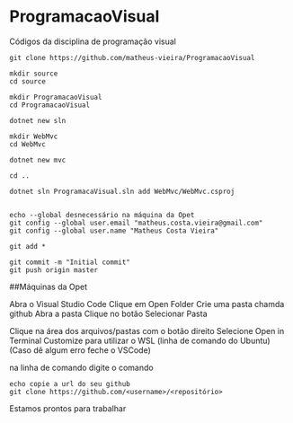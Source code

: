 # ProgramacaoVisual

Códigos da disciplina de programação visual

```
git clone https://github.com/matheus-vieira/ProgramacaoVisual

mkdir source
cd source

mkdir ProgramacaoVisual
cd ProgramacaoVisual

dotnet new sln

mkdir WebMvc
cd WebMvc

dotnet new mvc

cd ..

dotnet sln ProgramacaVisual.sln add WebMvc/WebMvc.csproj
```

```

echo --global desnecessário na máquina da Opet
git config --global user.email "matheus.costa.vieira@gmail.com"
git config --global user.name "Matheus Costa Vieira"

git add *

git commit -m "Initial commit"
git push origin master
```

##Máquinas da Opet

Abra o Visual Studio Code
Clique em Open Folder
Crie uma pasta chamda github
Abra a pasta
Clique no botão Selecionar Pasta

Clique na área dos arquivos/pastas com o botão direito
Selecione Open in Terminal
Customize para utilizar o WSL (linha de comando do Ubuntu)
(Caso dê algum erro feche o VSCode)

na linha de comando digite o comando

```
echo copie a url do seu github
git clone https://github.com/<username>/<repositório>
```

Estamos prontos para trabalhar
